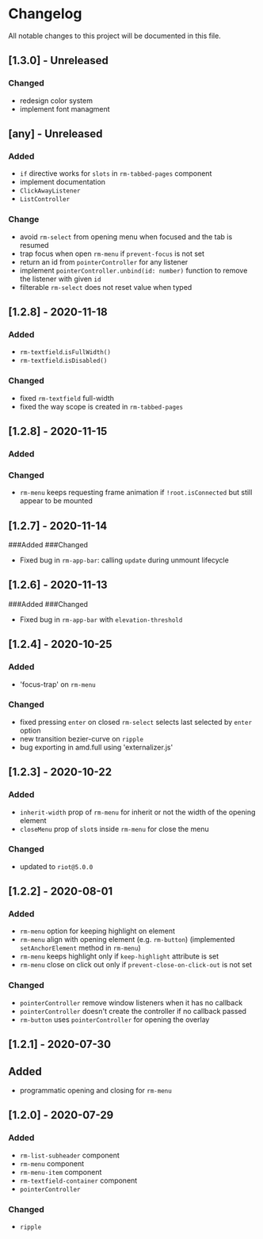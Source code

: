 # Changelog
All notable changes to this project will be documented in this file.

## [1.3.0] - Unreleased
### Changed
- redesign color system
- implement font managment

## [any] - Unreleased
### Added
- `if` directive works for `slots` in `rm-tabbed-pages` component
- implement documentation
- `ClickAwayListener`
- `ListController`
### Change
- avoid `rm-select` from opening menu when focused and the tab is resumed
- trap focus when open `rm-menu` if `prevent-focus` is not set
- return an id from `pointerController` for any listener
- implement `pointerController.unbind(id: number)` function to remove the listener with given `id`
- filterable `rm-select` does not reset value when typed

## [1.2.8] - 2020-11-18
### Added
- `rm-textfield`.`isFullWidth()`
- `rm-textfield`.`isDisabled()`
### Changed
- fixed `rm-textfield` full-width
- fixed the way scope is created in `rm-tabbed-pages`

## [1.2.8] - 2020-11-15
### Added
### Changed
- `rm-menu` keeps requesting frame animation if `!root.isConnected` but still appear to be mounted

## [1.2.7] - 2020-11-14
###Added
###Changed
- Fixed bug in `rm-app-bar`: calling `update` during unmount lifecycle

## [1.2.6] - 2020-11-13
###Added
###Changed
- Fixed bug in `rm-app-bar` with `elevation-threshold`

## [1.2.4] - 2020-10-25
### Added
- 'focus-trap' on `rm-menu`
### Changed
- fixed pressing `enter` on closed `rm-select` selects last selected by `enter` option
- new transition bezier-curve on `ripple`
- bug exporting in amd.full using 'externalizer.js'

## [1.2.3] - 2020-10-22
### Added
- `inherit-width` prop of `rm-menu` for inherit or not the width of the opening element
- `closeMenu` prop of `slot`s inside `rm-menu` for close the menu
### Changed
- updated to `riot@5.0.0`

## [1.2.2] - 2020-08-01
### Added
- `rm-menu` option for keeping highlight on element
- `rm-menu` align with opening element (e.g. `rm-button`) (implemented `setAnchorElement` method in `rm-menu`)
- `rm-menu` keeps highlight only if `keep-highlight` attribute is set
- `rm-menu` close on click out only if `prevent-close-on-click-out` is not set
### Changed
- `pointerController` remove window listeners when it has no callback
- `pointerController` doesn't create the controller if no callback passed
- `rm-button` uses `pointerController` for opening the overlay

## [1.2.1] - 2020-07-30
## Added
- programmatic opening and closing for `rm-menu`

## [1.2.0] - 2020-07-29
### Added
- `rm-list-subheader` component
- `rm-menu` component
- `rm-menu-item` component
- `rm-textfield-container` component
- `pointerController`
### Changed
- `ripple`